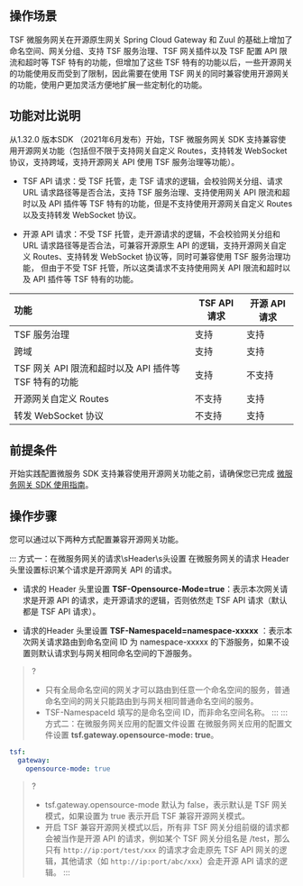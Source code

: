 ## 操作场景

TSF 微服务网关在开源原生网关 Spring Cloud Gateway 和 Zuul 的基础上增加了命名空间、网关分组、支持 TSF 服务治理、TSF 网关插件以及 TSF 配置 API 限流和超时等 TSF 特有的功能，但增加了这些 TSF 特有的功能以后，一些开源网关的功能使用反而受到了限制，因此需要在使用 TSF 网关的同时兼容使用开源网关的功能，使用户更加灵活方便地扩展一些定制化的功能。

## 功能对比说明

从1.32.0 版本SDK （2021年6月发布）开始，TSF 微服务网关 SDK 支持兼容使用开源网关功能（包括但不限于支持网关自定义 Routes，支持转发 WebSocket 协议，支持跨域，支持开源网关 API 使用 TSF 服务治理等功能）。

- TSF API 请求：受 TSF 托管，走 TSF 请求的逻辑，会校验网关分组、请求 URL 请求路径等是否合法，支持 TSF 服务治理、支持使用网关 API 限流和超时以及 API 插件等 TSF 特有的功能，但是不支持使用开源网关自定义 Routes 以及支持转发 WebSocket 协议。

- 开源 API 请求：不受 TSF 托管，走开源请求的逻辑，不会校验网关分组和 URL 请求路径等是否合法，可兼容开源原生 API 的逻辑，支持开源网关自定义 Routes、支持转发 WebSocket 协议等，同时可兼容使用 TSF 服务治理功能， 但由于不受 TSF 托管，所以这类请求不支持使用网关 API 限流和超时以及 API 插件等 TSF 特有的功能。

| 功能                                                  | TSF API 请求 | 开源 API 请求 |
| :---------------------------------------------------- | ------------ | ------------- |
| TSF 服务治理                                          | 支持         | 支持          |
| 跨域                                                  | 支持         | 支持          |
| TSF 网关 API 限流和超时以及 API 插件等 TSF 特有的功能 | 支持         | 不支持        |
| 开源网关自定义 Routes                                 | 不支持       | 支持          |
| 转发 WebSocket 协议                                   | 不支持       | 支持          |

## 前提条件

开始实践配置微服务 SDK 支持兼容使用开源网关功能之前，请确保您已完成 [微服务网关 SDK 使用指南](https://cloud.tencent.com/document/product/649/40428)。

## 操作步骤
您可以通过以下两种方式配置兼容开源网关功能。

<dx-tabs>
::: 方式一：在微服务网关的请求\sHeader\s头设置
在微服务网关的请求 Header 头里设置标识某个请求是开源网关 API 的请求。

- 请求的 Header 头里设置 **TSF-Opensource-Mode=true**：表示本次网关请求是开源 API 的请求，走开源请求的逻辑，否则依然走 TSF API 请求（默认都是 TSF API 请求）。

- 请求的Header 头里设置 **TSF-NamespaceId=namespace-xxxxx** ：表示本次网关请求路由到命名空间 ID 为 namespace-xxxxx 的下游服务，如果不设置则默认请求到与网关相同命名空间的下游服务。

> ?
> - 只有全局命名空间的网关才可以路由到任意一个命名空间的服务，普通命名空间的网关只能路由到与网关相同普通命名空间的服务。
> - TSF-NamespaceId 填写的是命名空间 ID，而非命名空间名称。
:::
::: 方式二：在微服务网关应用的配置文件设置
在微服务网关应用的配置文件设置 **tsf.gateway.opensource-mode: true**。

```yaml
tsf:
  gateway:
    opensource-mode: true
```

>?
> - tsf.gateway.opensource-mode 默认为 false，表示默认是 TSF 网关模式，如果设置为 true 表示开启 TSF 兼容开源网关模式。
> - 开启 TSF 兼容开源网关模式以后，所有非 TSF 网关分组前缀的请求都会被当作是开源 API 的请求，例如某个 TSF 网关分组名是 /test，那么只有 `http://ip:port/test/xxx` 的请求才会走原先 TSF API 网关的逻辑，其他请求（如 `http://ip:port/abc/xxx`）会走开源 API 请求的逻辑。
:::
</dx-tabs>

